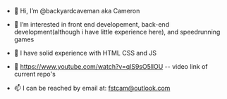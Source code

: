 - 👋 Hi, I’m @backyardcaveman aka Cameron

- 👀 I’m interested in front end developement, back-end development(although i have little experience here), and speedrunning games

- 🌱 I have solid experience with HTML CSS and JS

- 💞️ https://www.youtube.com/watch?v=qlS9sO5llOU -- video link of current repo's 

- 📫 I can be reached by email at: fstcam@outlook.com

<!---
backyardcaveman/backyardcaveman is a ✨ special ✨ repository because its `README.md` (this file) appears on your GitHub profile.
You can click the Preview link to take a look at your changes.
--->
